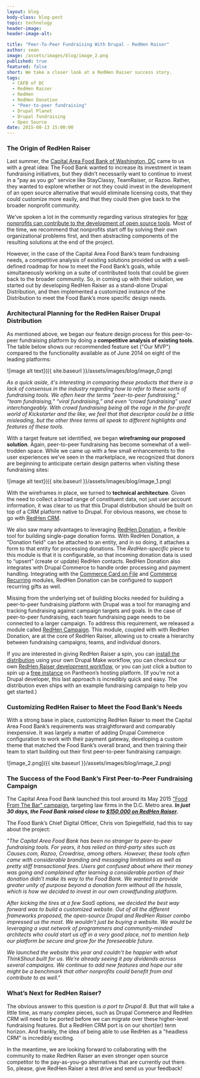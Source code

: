 ```yaml
---
layout: blog
body-class: blog-post
topic: technology
header-image:
header-image-alt:

title: "Peer-To-Peer Fundraising With Drupal - RedHen Raiser"
author: sean
image: /assets/images/blog/image_2.png
published: true
featured: false
short: We take a closer look at a RedHen Raiser success story.
tags: 
  - CAFB of DC
  - RedHen Raiser
  - RedHen
  - RedHen Donation
  - "Peer-to-peer fundraising"
  - Drupal Planet
  - Drupal fundraising
  - Open Source
date: 2015-08-13 15:00:00
---
```

### The Origin of RedHen Raiser

Last summer, the [Capital Area Food Bank of Washington, DC](http://www.capitalareafoodbank.org/) came to us with a great idea: The Food Bank wanted to increase its investment in team fundraising initiatives, but they didn’t necessarily want to continue to invest in a "pay as you go" service like StayClassy, TeamRaiser, or Razoo. Rather, they wanted to explore whether or not they could invest in the development of an open source alternative that would eliminate licensing costs, that they could customize more easily, and that they could then give back to the broader nonprofit community.

We’ve spoken a lot in the community regarding various strategies for [how nonprofits can contribute to the development of open source tools](/blog/2015/03/the-how-and-why-of-open-source/). Most of the time, we recommend that nonprofits start off by solving their own organizational problems first, and then abstracting components of the resulting solutions at the end of the project.

However, in the case of the Capital Area Food Bank’s team fundraising needs, a competitive analysis of existing solutions provided us with a well-defined roadmap for how to meet the Food Bank’s goals, while simultaneously working on a suite of contributed tools that could be given back to the broader community. So, in coming up with their solution, we started out by developing RedHen Raiser as a stand-alone Drupal Distribution, and then implemented a customized instance of the Distribution to meet the Food Bank’s more specific design needs.

### Architectural Planning for the RedHen Raiser Drupal Distribution

As mentioned above, we began our feature design process for this peer-to-peer fundraising platform by doing a **competitive analysis of existing tools**. The table below shows our recommended feature set ("Our MVP") compared to the functionality available as of June 2014 on eight of the leading platforms:

![image alt text]({{ site.baseurl }}/assets/images/blog/image_0.png)

*As a quick aside, it's interesting in comparing these products that there is a lack of consensus in the industry regarding how to refer to these sorts of fundraising tools. We often hear the terms "peer-to-peer fundraising," “team fundraising,” “viral fundraising,” and even “crowd fundraising” used interchangeably. With crowd fundraising being all the rage in the for-profit world of Kickstarter and the like, we feel that that descriptor could be a little misleading, but the other three terms all speak to different highlights and features of these tools.*

With a target feature set identified, we began **wireframing our proposed solution**. Again, peer-to-peer fundraising has become somewhat of a well-trodden space. While we came up with a few small enhancements to the user experiences we’ve seen in the marketplace, we recognized that donors are beginning to anticipate certain design patterns when visiting these fundraising sites:

![image alt text]({{ site.baseurl }}/assets/images/blog/image_1.png)

With the wireframes in place, we turned to **technical architecture**. Given the need to collect a broad range of constituent data, not just user account information, it was clear to us that this Drupal distribution should be built on top of a CRM platform native to Drupal. For obvious reasons, we chose to go with [RedHen CRM](https://www.drupal.org/project/redhen).

We also saw many advantages to leveraging [RedHen Donation](https://www.drupal.org/project/redhen_donation), a flexible tool for building single-page donation forms. With RedHen Donation, a "Donation field" can be attached to an entity, and in so doing, it attaches a form to that entity for processing donations. The *RedHen-specific* piece to this module is that it is configurable, so that incoming donation data is used to “upsert” (create or update) RedHen contacts. RedHen Donation also integrates with Drupal Commerce to handle order processing and payment handling. Integrating with the [Commerce Card on File](https://www.drupal.org/project/commerce_cardonfile) and [Commerce Recurring](https://www.drupal.org/project/commerce_recurring) modules, RedHen Donation can be configured to support recurring gifts as well.

Missing from the underlying set of building blocks needed for building a peer-to-peer fundraising platform with Drupal was a tool for managing and tracking fundraising against campaign targets and goals. In the case of peer-to-peer fundraising, each team fundraising page needs to be connected to a larger campaign. To address this requirement, we released a module called [RedHen Campaign](https://www.drupal.org/project/redhen_campaign). This module, coupled with with RedHen Donation, are at the core of RedHen Raiser, allowing us to create a hierarchy between fundraising campaigns, teams, and individual donors.

If you are interested in giving RedHen Raiser a spin, you can [install the distribution](https://www.drupal.org/project/redhen_raiser) using your own Drupal Make workflow, you can checkout our own [RedHen Raiser development workflow](https://github.com/thinkshout/charlotte), or you can just click a button to spin up a [free instance](https://dashboard.pantheon.io/products/redhen_raiser/spinup) on Pantheon’s hosting platform. (If you’re not a Drupal developer, this last approach is incredibly quick and easy. The distribution even ships with an example fundraising campaign to help you get started.)

### Customizing RedHen Raiser to Meet the Food Bank’s Needs

With a strong base in place, customizing RedHen Raiser to meet the Capital Area Food Bank’s requirements was straightforward and comparably inexpensive. It was largely a matter of adding Drupal Commerce configuration to work with their payment gateway, developing a custom theme that matched the Food Bank’s overall brand, and then training their team to start building out their first peer-to-peer fundraising campaign:

![image_2.png]({{ site.baseurl }}/assets/images/blog/image_2.png)

### The Success of the Food Bank’s First Peer-to-Peer Fundraising Campaign

The Capital Area Food Bank launched this tool around its May 2015 ["Food From The Bar" campaign](http://www.capitalareafoodbank.org/food-from-the-bar/), targeting law firms in the D.C. Metro area. **_In just 30 days, the Food Bank raised close to [$150,000 on RedHen Raiser](https://give.capitalareafoodbank.org/campaigns/food-bar-2015)._**

The Food Bank’s Chief Digital Officer, Chris von Spiegelfield, had this to say about the project:

_"The Capital Area Food Bank has been no stranger to peer-to-peer fundraising tools. For years, it has relied on third-party sites such as Causes.com, Razoo, Crowdrise, among others. However, these tools often came with considerable branding and messaging limitations as well as pretty stiff transactional fees. Users got confused about where their money was going and complained after learning a considerable portion of their donation didn’t make its way to the Food Bank. We wanted to provide greater unity of purpose beyond a donation form without all the hassle, which is how we decided to invest in our own crowdfunding platform._

_After kicking the tires at a few SaaS options, we decided the best way forward was to build a customized website.  Out of all the different frameworks proposed, the open-source Drupal and RedHen Raiser combo impressed us the most. We wouldn’t  just be buying a website. We would be leveraging a vast network of programmers and community-minded architects who could start us off in a very good place, not to mention help our platform be secure and grow for the foreseeable future._

_We launched the website this year and couldn’t be happier with what ThinkShout built for us. We’re already seeing it pay dividends across several campaigns. We continue to add new features and hope our site might be a benchmark that other nonprofits could benefit from and contribute to as well."_

### What’s Next for RedHen Raiser?

The obvious answer to this question is *a port to Drupal 8*. But that will take a little time, as many complex pieces, such as Drupal Commerce and RedHen CRM will need to be ported before we can migrate over these higher-level fundraising features. But a RedHen CRM port is on our short(er) term horizon. And frankly, the idea of being able to use RedHen as a "headless CRM" is incredibly exciting.

In the meantime, we are looking forward to collaborating with the community to make RedHen Raiser an even stronger open source competitor to the pay-as-you-go alternatives that are currently out there. So, please, give RedHen Raiser a test drive and send us your feedback!
